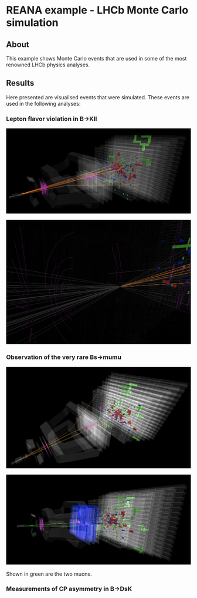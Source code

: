 # REANA example - LHCb Monte Carlo simulation

## About

This example shows Monte Carlo events that are used in some of the most renowned LHCb physics analyses.


## Results


Here presented are visualised events that were simulated.
These events are used in the following analyses:

### Lepton flavor violation in B->Kll

![](docs/b2kll1.png)


![](docs/b2kll2.png)

### Observation of the very rare Bs->mumu

![](docs/bsmumu.png)

![](docs/bsmumu2.png)

Shown in green are the two muons.

### Measurements of CP asymmetry in B->DsK


